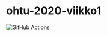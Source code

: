 # ohtu-2020-viikko1

![GitHub Actions](https://github.com/<OWNER>/<REPOSITORY>/workflows/<Java%20CI%20with%20Gradle>/badge.svg)
